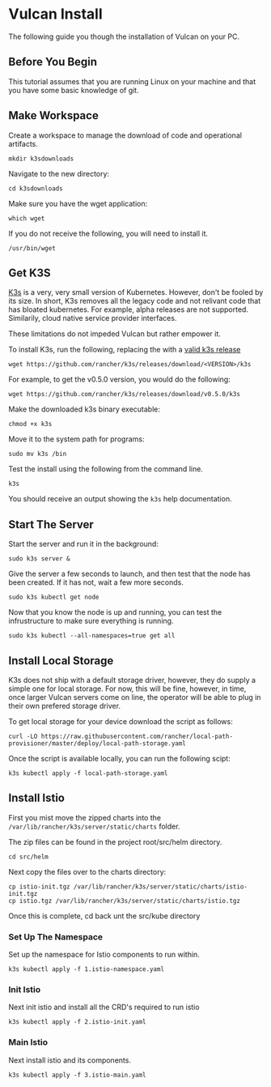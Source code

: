 # Vulcan Install
The following guide you though the installation of Vulcan on your PC.

## Before You Begin

This tutorial assumes that you are running Linux on your machine and that you have some basic knowledge of git.

## Make Workspace

Create a workspace to manage the download of code and operational artifacts.

```
mkdir k3sdownloads
```

Navigate to the new directory:
```
cd k3sdownloads
```

Make sure you have the wget application:
```
which wget
```

If you do not receive the following, you will need to install it.
```
/usr/bin/wget
```

## Get K3S

[K3s](https://k3s.io/) is a very, very small version of Kubernetes. However, don't be fooled by its size. In short, K3s removes all the legacy code and not relivant code that has bloated kubernetes. For example, alpha releases are not supported. Similarily, cloud native service provider interfaces.

These limitations do not impeded Vulcan but rather empower it.

To install K3s, run the following, replacing the <VERSION> with a [valid k3s release](https://github.com/rancher/k3s/releases)
```
wget https://github.com/rancher/k3s/releases/download/<VERSION>/k3s
```

For example, to get the v0.5.0 version, you would do the following:
```
wget https://github.com/rancher/k3s/releases/download/v0.5.0/k3s
```

Make the downloaded k3s binary executable:
```
chmod +x k3s
```

Move it to the system path for programs:
```
sudo mv k3s /bin
```

Test the install using the following from the command line.
```
k3s
```

You should receive an output showing the `k3s` help documentation.

## Start The Server


Start the server and run it in the background:
```
sudo k3s server &
```
Give the server a few seconds to launch, and then test that the node has been created. If it has not, wait a few more seconds.
```
sudo k3s kubectl get node
```

Now that you know the node is up and running, you can test the infrustructure to make sure everything is running.
```
sudo k3s kubectl --all-namespaces=true get all
```

 ## Install Local Storage

K3s does not ship with a default storage driver, however, they do supply a simple one for local storage. For now, this will be fine, however, in time, once larger Vulcan servers come on line, the operator will be able to plug in their own prefered storage driver.

To get local storage for your device download the script as follows:
```
curl -LO https://raw.githubusercontent.com/rancher/local-path-provisioner/master/deploy/local-path-storage.yaml
```
Once the script is available locally, you can run the following scipt:
```
k3s kubectl apply -f local-path-storage.yaml
```

## Install Istio

First you mist move the zipped charts into the `/var/lib/rancher/k3s/server/static/charts` folder.

The zip files can be found in the project root/src/helm directory.
```
cd src/helm
```

Next copy the files over to the charts directory:
```
cp istio-init.tgz /var/lib/rancher/k3s/server/static/charts/istio-init.tgz
cp istio.tgz /var/lib/rancher/k3s/server/static/charts/istio.tgz
```

Once this is complete, cd back unt the src/kube directory

### Set Up The Namespace

Set up the namespace for Istio components to run within.
```
k3s kubectl apply -f 1.istio-namespace.yaml
```

### Init Istio

Next init istio and install all the CRD's required to run istio
```
k3s kubectl apply -f 2.istio-init.yaml
```

### Main Istio

Next install istio and its components.
```
k3s kubectl apply -f 3.istio-main.yaml
```